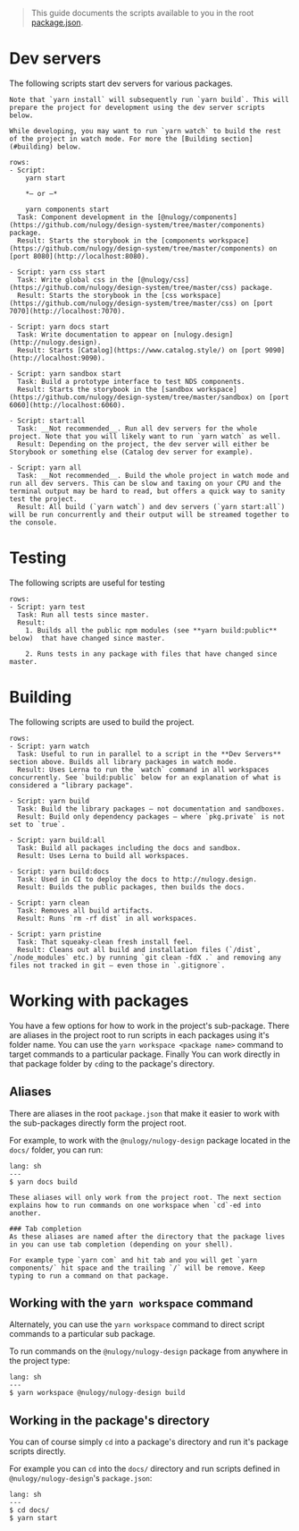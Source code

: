 > This guide documents the scripts available to you in the root [package.json](https://github.com/nulogy/design-system/blob/master/package.json).

# Dev servers

The following scripts start dev servers for various packages.

```hint|neutral
Note that `yarn install` will subsequently run `yarn build`. This will prepare the project for development using the dev server scripts below.
```

```hint|neutral
While developing, you may want to run `yarn watch` to build the rest of the project in watch mode. For more the [Building section](#building) below.
```

```table
rows:
- Script: 
    yarn start 
    
    *– or –* 

    yarn components start
  Task: Component development in the [@nulogy/components](https://github.com/nulogy/design-system/tree/master/components) package.
  Result: Starts the storybook in the [components workspace](https://github.com/nulogy/design-system/tree/master/components) on [port 8080](http://localhost:8080).

- Script: yarn css start
  Task: Write global css in the [@nulogy/css](https://github.com/nulogy/design-system/tree/master/css) package.
  Result: Starts the storybook in the [css workspace](https://github.com/nulogy/design-system/tree/master/css) on [port 7070](http://localhost:7070).

- Script: yarn docs start
  Task: Write documentation to appear on [nulogy.design](http://nulogy.design).
  Result: Starts [Catalog](https://www.catalog.style/) on [port 9090](http://localhost:9090).  

- Script: yarn sandbox start
  Task: Build a prototype interface to test NDS components.
  Result: Starts the storybook in the [sandbox workspace](https://github.com/nulogy/design-system/tree/master/sandbox) on [port 6060](http://localhost:6060).

- Script: start:all
  Task: __Not recommended__. Run all dev servers for the whole project. Note that you will likely want to run `yarn watch` as well.
  Result: Depending on the project, the dev server will either be Storybook or something else (Catalog dev server for example).

- Script: yarn all
  Task: __Not recommended__. Build the whole project in watch mode and run all dev servers. This can be slow and taxing on your CPU and the terminal output may be hard to read, but offers a quick way to sanity test the project.
  Result: All build (`yarn watch`) and dev servers (`yarn start:all`) will be run concurrently and their output will be streamed together to the console.
```

# Testing

The following scripts are useful for testing

```table
rows:
- Script: yarn test
  Task: Run all tests since master.
  Result: 
    1. Builds all the public npm modules (see **yarn build:public** below)  that have changed since master.

    2. Runs tests in any package with files that have changed since master.
```

# Building

The following scripts are used to build the project.

```table
rows:
- Script: yarn watch
  Task: Useful to run in parallel to a script in the **Dev Servers** section above. Builds all library packages in watch mode. 
  Result: Uses Lerna to run the `watch` command in all workspaces concurrently. See `build:public` below for an explanation of what is considered a "library package".
 
- Script: yarn build
  Task: Build the library packages – not documentation and sandboxes.
  Result: Build only dependency packages – where `pkg.private` is not set to `true`.

- Script: yarn build:all
  Task: Build all packages including the docs and sandbox.
  Result: Uses Lerna to build all workspaces.

- Script: yarn build:docs
  Task: Used in CI to deploy the docs to http://nulogy.design.
  Result: Builds the public packages, then builds the docs.

- Script: yarn clean
  Task: Removes all build artifacts.
  Result: Runs `rm -rf dist` in all workspaces.

- Script: yarn pristine
  Task: That squeaky-clean fresh install feel.
  Result: Cleans out all build and installation files (`/dist`, `/node_modules` etc.) by running `git clean -fdX .` and removing any files not tracked in git – even those in `.gitignore`.
```

# Working with packages

You have a few options for how to work in the project's sub-package. There are aliases in the project root to run scripts in each packages using it's folder name. You can use the `yarn workspace <package name>` command to target commands to a particular package. Finally You can work directly in that package folder by `cd`ing to the package's directory.

## Aliases

There are aliases in the root `package.json` that make it easier to work with the sub-packages directly form the project root. 

For example, to work with the `@nulogy/nulogy-design` package located in the `docs/` folder, you can run:

```code
lang: sh
---
$ yarn docs build
```
```hint
These aliases will only work from the project root. The next section explains how to run commands on one workspace when `cd`-ed into another.
```

```hint|neutral
### Tab completion
As these aliases are named after the directory that the package lives in you can use tab completion (depending on your shell). 

For example type `yarn com` and hit tab and you will get `yarn components/` hit space and the trailing `/` will be remove. Keep typing to run a command on that package.
```



## Working with the `yarn workspace` command

Alternately, you can use the `yarn workspace` command to direct script commands to a particular sub package. 

To run commands on the `@nulogy/nulogy-design` package from anywhere in the project type:

```code
lang: sh
---
$ yarn workspace @nulogy/nulogy-design build
```

## Working in the package's directory

You can of course simply `cd` into a package's directory and run it's package scripts directly.

For example you can `cd` into the `docs/` directory and run scripts defined in `@nulogy/nulogy-design`'s `package.json`:

```code
lang: sh
---
$ cd docs/
$ yarn start
```